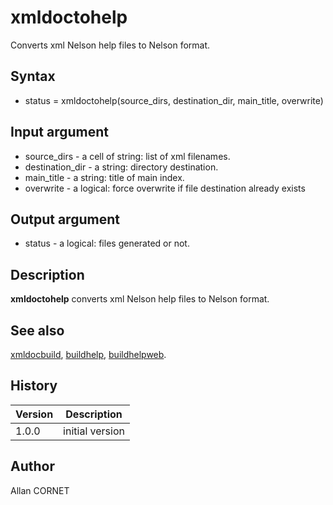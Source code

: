 

# xmldoctohelp

Converts xml Nelson help files to Nelson format.

## Syntax

- status = xmldoctohelp(source_dirs, destination_dir, main_title, overwrite)

## Input argument

 - source_dirs - a cell of string: list of xml filenames.
 - destination_dir - a string: directory destination.
 - main_title - a string: title of main index.
 - overwrite - a logical: force overwrite if file destination already exists

## Output argument

 - status - a logical: files generated or not.

## Description


  <p><b>xmldoctohelp</b> converts xml Nelson help files to Nelson format.</p>


## See also

[xmldocbuild](xmldocbuild.md), [buildhelp](buildhelp.md), [buildhelpweb](buildhelpweb.md).
## History

|Version|Description|
|------|------|
|1.0.0|initial version|


## Author

Allan CORNET



